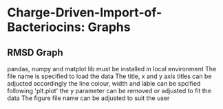 # Charge-Driven-Import-of-Bacteriocins: Graphs 

## RMSD Graph
pandas, numpy and matplot lib must be installed in local environment 
The file name is specified to load the data 
The title, x and y axis titles can be adjucted accordingly 
the line colour, width and lable can be spcified following 'plt.plot'
the y parameter can be removed or adjusted to fit the data 
The figure file name can be adjusted to suit the user

